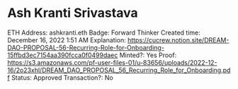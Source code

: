 # Ash Kranti Srivastava

ETH Address: ashkranti.eth
Badge: Forward Thinker
Created time: December 16, 2022 1:51 AM
Explanation: https://cucrew.notion.site/DREAM-DAO-PROPOSAL-56-Recurring-Role-for-Onboarding-15ffbd3ec7154aa390fcca0f0499daec
Minted?: Yes
Proof: https://s3.amazonaws.com/pf-user-files-01/u-83656/uploads/2022-12-16/2o23xhl/DREAM_DAO_PROPOSAL_56_Recurring_Role_for_Onboarding.pdf
Status: Approved
Transaction?: No